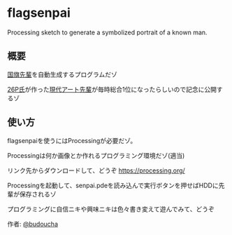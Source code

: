 # flagsenpai
Processing sketch to generate a symbolized portrait of a known man.

## 概要
[国旗先輩](https://t.co/GaSTGmm7hT)を自動生成するプログラムだゾ

[26P氏](http://www.nicovideo.jp/user/37622481)が作った[現代アート先輩](http://www.nicovideo.jp/watch/sm28861211)が毎時総合1位になったらしいので記念に公開するゾ

## 使い方
flagsenpaiを使うにはProcessingが必要だゾ。

Processingは何か画像とか作れるプログラミング環境だゾ(適当)

リンク先からダウンロードして、どうぞ
<https://processing.org/>

Processingを起動して、senpai.pdeを読み込んで実行ボタンを押せばHDDに先輩が保存されるゾ

プログラミングに自信ニキや興味ニキは色々書き変えて遊んでみて、どうぞ


作者: [@budoucha](https://twitter.com/budoucha)
